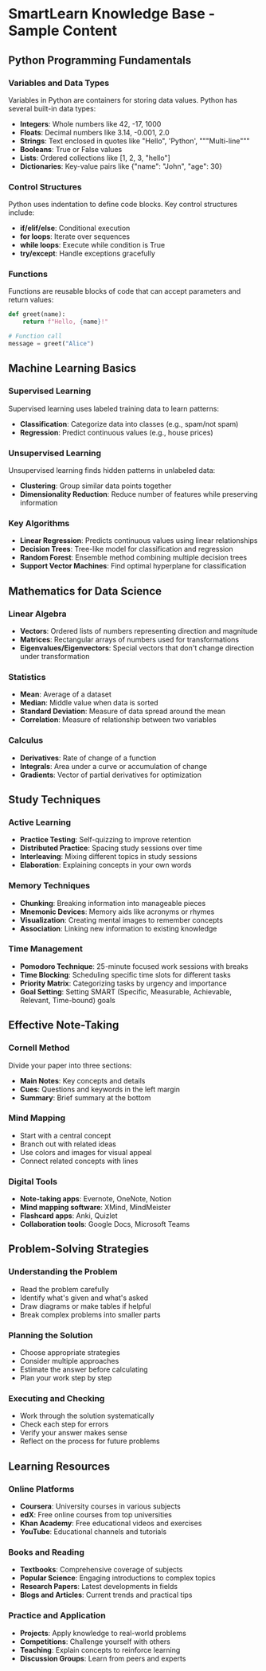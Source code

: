 # SmartLearn Knowledge Base - Sample Content

## Python Programming Fundamentals

### Variables and Data Types
Variables in Python are containers for storing data values. Python has several built-in data types:
- **Integers**: Whole numbers like 42, -17, 1000
- **Floats**: Decimal numbers like 3.14, -0.001, 2.0
- **Strings**: Text enclosed in quotes like "Hello", 'Python', """Multi-line"""
- **Booleans**: True or False values
- **Lists**: Ordered collections like [1, 2, 3, "hello"]
- **Dictionaries**: Key-value pairs like {"name": "John", "age": 30}

### Control Structures
Python uses indentation to define code blocks. Key control structures include:
- **if/elif/else**: Conditional execution
- **for loops**: Iterate over sequences
- **while loops**: Execute while condition is True
- **try/except**: Handle exceptions gracefully

### Functions
Functions are reusable blocks of code that can accept parameters and return values:
```python
def greet(name):
    return f"Hello, {name}!"

# Function call
message = greet("Alice")
```

## Machine Learning Basics

### Supervised Learning
Supervised learning uses labeled training data to learn patterns:
- **Classification**: Categorize data into classes (e.g., spam/not spam)
- **Regression**: Predict continuous values (e.g., house prices)

### Unsupervised Learning
Unsupervised learning finds hidden patterns in unlabeled data:
- **Clustering**: Group similar data points together
- **Dimensionality Reduction**: Reduce number of features while preserving information

### Key Algorithms
- **Linear Regression**: Predicts continuous values using linear relationships
- **Decision Trees**: Tree-like model for classification and regression
- **Random Forest**: Ensemble method combining multiple decision trees
- **Support Vector Machines**: Find optimal hyperplane for classification

## Mathematics for Data Science

### Linear Algebra
- **Vectors**: Ordered lists of numbers representing direction and magnitude
- **Matrices**: Rectangular arrays of numbers used for transformations
- **Eigenvalues/Eigenvectors**: Special vectors that don't change direction under transformation

### Statistics
- **Mean**: Average of a dataset
- **Median**: Middle value when data is sorted
- **Standard Deviation**: Measure of data spread around the mean
- **Correlation**: Measure of relationship between two variables

### Calculus
- **Derivatives**: Rate of change of a function
- **Integrals**: Area under a curve or accumulation of change
- **Gradients**: Vector of partial derivatives for optimization

## Study Techniques

### Active Learning
- **Practice Testing**: Self-quizzing to improve retention
- **Distributed Practice**: Spacing study sessions over time
- **Interleaving**: Mixing different topics in study sessions
- **Elaboration**: Explaining concepts in your own words

### Memory Techniques
- **Chunking**: Breaking information into manageable pieces
- **Mnemonic Devices**: Memory aids like acronyms or rhymes
- **Visualization**: Creating mental images to remember concepts
- **Association**: Linking new information to existing knowledge

### Time Management
- **Pomodoro Technique**: 25-minute focused work sessions with breaks
- **Time Blocking**: Scheduling specific time slots for different tasks
- **Priority Matrix**: Categorizing tasks by urgency and importance
- **Goal Setting**: Setting SMART (Specific, Measurable, Achievable, Relevant, Time-bound) goals

## Effective Note-Taking

### Cornell Method
Divide your paper into three sections:
- **Main Notes**: Key concepts and details
- **Cues**: Questions and keywords in the left margin
- **Summary**: Brief summary at the bottom

### Mind Mapping
- Start with a central concept
- Branch out with related ideas
- Use colors and images for visual appeal
- Connect related concepts with lines

### Digital Tools
- **Note-taking apps**: Evernote, OneNote, Notion
- **Mind mapping software**: XMind, MindMeister
- **Flashcard apps**: Anki, Quizlet
- **Collaboration tools**: Google Docs, Microsoft Teams

## Problem-Solving Strategies

### Understanding the Problem
- Read the problem carefully
- Identify what's given and what's asked
- Draw diagrams or make tables if helpful
- Break complex problems into smaller parts

### Planning the Solution
- Choose appropriate strategies
- Consider multiple approaches
- Estimate the answer before calculating
- Plan your work step by step

### Executing and Checking
- Work through the solution systematically
- Check each step for errors
- Verify your answer makes sense
- Reflect on the process for future problems

## Learning Resources

### Online Platforms
- **Coursera**: University courses in various subjects
- **edX**: Free online courses from top universities
- **Khan Academy**: Free educational videos and exercises
- **YouTube**: Educational channels and tutorials

### Books and Reading
- **Textbooks**: Comprehensive coverage of subjects
- **Popular Science**: Engaging introductions to complex topics
- **Research Papers**: Latest developments in fields
- **Blogs and Articles**: Current trends and practical tips

### Practice and Application
- **Projects**: Apply knowledge to real-world problems
- **Competitions**: Challenge yourself with others
- **Teaching**: Explain concepts to reinforce learning
- **Discussion Groups**: Learn from peers and experts
